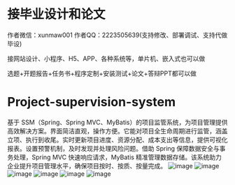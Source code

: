 # 接毕业设计和论文
作者微信：xunmaw001  作者QQ：2223505639(支持修改、部署调试、支持代做毕设)

接网站设计、小程序、H5、APP、各种系统等，单片机、嵌入式也可以做

选题+开题报告+任务书+程序定制+安装测试+论文+答辩PPT都可以做
# Project-supervision-system
基于 SSM（Spring、Spring MVC、MyBatis）的项目监管系统，为项目管理提供高效解决方案。界面简洁直观，操作方便。它能对项目全生命周期进行监管，涵盖立项、执行到收尾。实时更新项目进度、资源分配、成本支出等信息，提供可视化报表。设置预警机制，及时发现并处理风险问题。借助 Spring 保障数据安全与事务处理，Spring MVC 快速响应请求，MyBatis 精准管理数据存储。该系统助力企业提升项目管理水平，确保项目按时、按质、按量完成。 
![image](https://github.com/user-attachments/assets/cdc9e0f4-6cc4-4d23-ac9b-996a0c00fed1)
![image](https://github.com/user-attachments/assets/7585baac-db38-46a5-bafc-7eb40f8e2865)
![image](https://github.com/user-attachments/assets/ada7711a-9e96-45e6-97a7-5d971fa34c78)
![image](https://github.com/user-attachments/assets/56053ffa-2c48-44d5-897e-e8044fa5a7b5)
![image](https://github.com/user-attachments/assets/cb61024b-ff28-423c-b072-8a9660d0911d)
![image](https://github.com/user-attachments/assets/46c629e1-4e11-466a-88c3-40bce31dc7ef)
